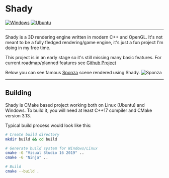 # Shady
[![Windows](https://github.com/JacobDomagala/Shady/actions/workflows/windows.yml/badge.svg)](https://github.com/JacobDomagala/Shady/actions/workflows/windows.yml)
[![Ubuntu](https://github.com/JacobDomagala/Shady/actions/workflows/ubuntu.yml/badge.svg)](https://github.com/JacobDomagala/Shady/actions/workflows/ubuntu.yml)

------------------------------------------------------------

Shady is a 3D rendering engine written in modern C++ and OpenGL. It's not meant to be a fully fledged rendering/game engine, it's just a fun project I'm doing in my free time. </br>

This project is in an early stage so it's still missing many basic features. For current roadmap/planned features see [Github Project](https://github.com/JacobDomagala/Shady/projects/2) </br>

Below you can see famous [Sponza](https://en.wikipedia.org/wiki/Sponza_Palace) scene rendered using Shady.
![Sponza](https://github.com/JacobDomagala/Shady/wiki/screenshot_1.PNG)

------------------------------------------------------------
## Building

Shady is CMake based project working both on Linux (Ubuntu) and Windows. To build it, you will need at least C++17 compiler and CMake version 3.13.  </br>

Typical build process would look like this:
```bash
# Create build directory
mkdir build && cd build

# Generate build system for Windows/Linux
cmake -G "Visual Studio 16 2019" ..
cmake -G "Ninja" ..

# Build
cmake --build .
```
